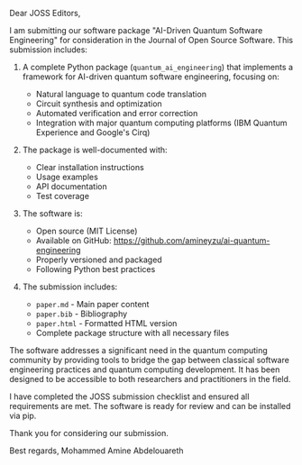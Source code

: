 Dear JOSS Editors,

I am submitting our software package "AI-Driven Quantum Software Engineering" for consideration in the Journal of Open Source Software. This submission includes:

1. A complete Python package (`quantum_ai_engineering`) that implements a framework for AI-driven quantum software engineering, focusing on:
   - Natural language to quantum code translation
   - Circuit synthesis and optimization
   - Automated verification and error correction
   - Integration with major quantum computing platforms (IBM Quantum Experience and Google's Cirq)

2. The package is well-documented with:
   - Clear installation instructions
   - Usage examples
   - API documentation
   - Test coverage

3. The software is:
   - Open source (MIT License)
   - Available on GitHub: https://github.com/amineyzu/ai-quantum-engineering
   - Properly versioned and packaged
   - Following Python best practices

4. The submission includes:
   - `paper.md` - Main paper content
   - `paper.bib` - Bibliography
   - `paper.html` - Formatted HTML version
   - Complete package structure with all necessary files

The software addresses a significant need in the quantum computing community by providing tools to bridge the gap between classical software engineering practices and quantum computing development. It has been designed to be accessible to both researchers and practitioners in the field.

I have completed the JOSS submission checklist and ensured all requirements are met. The software is ready for review and can be installed via pip.

Thank you for considering our submission.

Best regards,
Mohammed Amine Abdelouareth 